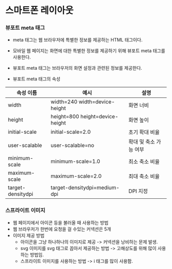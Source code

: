 # 스마트폰 레이아웃

### 뷰포트 meta 태그

- meta 태그는 웹 브라우저에 특별한 정보를 제공하는 HTML 태그이다.
- 모바일 웹 페이지는 화면에 대한 특별한 정보를 제공하기 위해 뷰포트 meta 태그를 사용한다.
- 뷰포트 meta 태그는 브라우저의 화면 설정과 관련된 정보를 제공한다.

- 뷰포트 meta 태그의 속성

| 속성 이름         | 예시                            | 설명                   |
| ----------------- | ------------------------------- | ---------------------- |
| width             | width=240 width=device-height   | 화면 너비              |
| height            | height=800 height=device-height | 화면 높이              |
| initial-scale     | initial-scale=2.0               | 초기 확대 비율         |
| user-scalable     | user-scalable=no                | 확대 및 축소 가능 여부 |
| minimum-scale     | minimum-scale=1.0               | 최소 축소 비율         |
| maximum-scale     | maximum-scale=2.0               | 최대 축소 비율         |
| target-densitydpi | target-densitydpi=medium-dpi    | DPI 지정               |



### 스프라이트 이미지

- 웹 페이지에서 아이콘 등을 불러올 때 사용하는 방법
- 웹 브라우저가 한번에 요청을 걸 수있는 커넥션은 5개
- 이미지 제공 방법
  - 아이콘을 그냥 하나하나의 이미지로 제공 -> 커넥션을 낭비하는 문제 발생.
  - svg 이미지를 svg 태그로 꼽아서 제공하는 방법 -> 고해상도를 위해 많이 사용하는 방법임.
  - 스프라이트 이미지를 사용하는 방법 -> i 태그를 많이 사용함.

